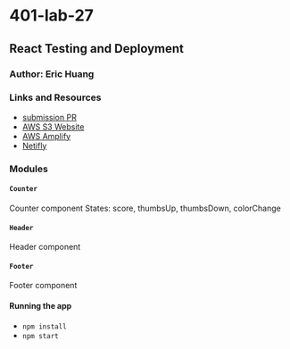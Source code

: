 # 401-lab-27

## React Testing and Deployment

### Author: Eric Huang

### Links and Resources
- [submission PR](https://github.com/erichuang-401-advanced-javascript/401-lab-27/pull/1)
- [AWS S3 Website](http://the-panic-bucket.s3-website-us-west-2.amazonaws.com/)
- [AWS Amplify](https://tests.d3hzvxr2np226i.amplifyapp.com/)
- [Netifly](https://loving-lewin-6cf3e9.netlify.com)

### Modules
#### `Counter`
Counter component
States: score, thumbsUp, thumbsDown, colorChange
#### `Header`
Header component
#### `Footer`
Footer component

#### Running the app
* `npm install`
* `npm start`
